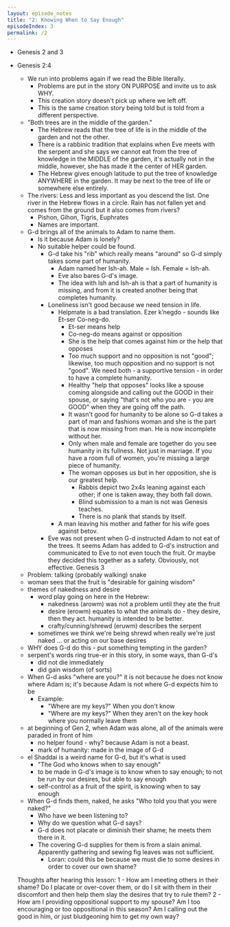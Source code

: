 ```yaml
---
layout: episode_notes
title: "2: Knowing When to Say Enough"
episodeIndex: 3
permalink: /2
---
```

- Genesis 2 and 3
- Genesis 2:4
  - We run into problems again if we read the Bible literally.
    - Problems are put in the story ON PURPOSE and invite us to ask WHY.
    - This creation story doesn't pick up where we left off.
    - This is the same creation story being told but is told from a different perspective.
  - "Both trees are in the middle of the garden."
    - The Hebrew reads that the tree of life is in the middle of the garden and not the other.
    - There is a rabbinic tradition that explains when Eve meets with the serpent and she says we cannot eat from the tree of knowledge in the MIDDLE of the garden, it's actually not in the middle, however, she has made it the center of HER garden.
    - The Hebrew gives enough latitude to put the tree of knowledge ANYWHERE in the garden. It may be next to the tree of life or somewhere else entirely.
  - The rivers: Less and less important as you descend the list. One river in the Hebrew flows in a circle. Rain has not fallen yet and comes from the ground but it also comes from rivers?
    - Pishon, Gihon, Tigris, Euphrates
    - Names are important.
  - G-d brings all of the animals to Adam to name them.
    - Is it because Adam is lonely?
    - No suitable helper could be found.
      - G-d take his "rib" which really means "around" so G-d simply takes some part of humanity.
        - Adam named her Ish-ah. Male = Ish. Female = Ish-ah.
        - Eve also bares G-d's image.
        - The idea with Ish and Ish-ah is that a part of humanity is missing, and from it is created another being that completes humanity.
      - Loneliness isn't good because we need tension in life.
        - Helpmate is a bad translation. Ezer k’negdo - sounds like Et-ser Co-neg-do.
          - Et-ser means help
          - Co-neg-do means against or opposition
          - She is the help that comes against him or the help that opposes
          - Too much support and no opposition is not "good"; likewise, too much opposition and no support is not "good". We need both - a supportive tension - in order to have a complete humanity.
          - Healthy "help that opposes" looks like a spouse coming alongside and calling out the GOOD in their spouse, or saying "that's not who you are - you are GOOD" when they are going off the path.
          - It wasn't good for humanity to be alone so G-d takes a part of man and fashions woman and she is the part that is now missing from man. He is now incomplete without her.
          - Only when male and female are together do you see humanity in its fullness. Not just in marriage. If you have a room full of women, you're missing a large piece of humanity.
          - The woman opposes us but in her opposition, she is our greatest help.
            - Rabbis depict two 2x4s leaning against each other; if one is taken away, they both fall down.
            - Blind submission to a man is not was Genesis teaches.
            - There is no plank that stands by itself.
        - A man leaving his mother and father for his wife goes against betov.
      - Eve was not present when G-d instructed Adam to not eat of the trees. It seems Adam has added to G-d's instruction and communicated to Eve to not even touch the fruit. Or maybe they decided this together as a safety. Obviously, not effective.
Genesis 3
  - Problem: talking (probably walking) snake
  - woman sees that the fruit is "desirable for gaining wisdom"
  - themes of nakedness and desire
    - word play going on here in the Hebrew:
      - nakedness (arowm) was not a problem until they ate the fruit
      - desire (erowm) equates to what the animals do - they desire, then they act. humanity is intended to be better.
      - crafty/cunning/shrewd (eruwm) describes the serpent
    - sometimes we think we're being shrewd when really we're just naked ... or acting on our base desires
  - WHY does G-d do this - put something tempting in the garden?
  - serpent's words ring true-er in this story, in some ways, than G-d's
    - did not die immediately
    - did gain wisdom (of sorts)
  - When G-d asks "where are you?" it is not because he does not know where Adam is; it's because Adam is not where G-d expects him to be
    - Example:
      - "Where are my keys?" When you don't know
      - "Where are my keys?" When they aren't on the key hook where you normally leave them
  - at beginning of Gen 2, when Adam was alone, all of the animals were paraded in front of him
    - no helper found - why? because Adam is not a beast.
    - mark of humanity: made in the image of G-d
  - el Shaddai is a weird name for G-d, but it's what is used
    - "The God who knows when to say enough"
    - to be made in G-d's image is to know when to say enough; to not be run by our desires, but able to say enough
    - self-control as a fruit of the spirit, is knowing when to say enough
  - When G-d finds them, naked, he asks "Who told you that you were naked?"
    - Who have we been listening to?
    - Why do we question what G-d says?
    - G-d does not placate or diminish their shame; he meets them there in it.
    - The covering G-d supplies for them is from a slain animal. Apparently gathering and sewing fig leaves was not sufficient.
      - Loran: could this be because we must die to some desires in order to cover our own shame?

  Thoughts after hearing this lesson:
  1 - How am I meeting others in their shame? Do I placate or over-cover them, or do I sit with them in their discomfort and then help them slay the desires that try to rule them? 
  2 - How am I providing oppositional support to my spouse? Am I too encouraging or too oppositional in this season? Am I calling out the good in him, or just bludgeoning him to get my own way?
    
